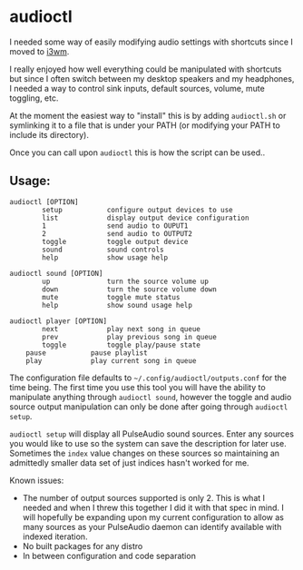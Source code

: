# audioctl

I needed some way of easily modifying audio settings with shortcuts since I moved to [i3wm](https://github.com/i3/i3).

I really enjoyed how well everything could be manipulated with shortcuts but since I often switch between my desktop speakers and my headphones, I needed a way to control sink inputs, default sources, volume, mute toggling, etc. 

At the moment the easiest way to "install" this is by adding `audioctl.sh` or symlinking it to a file that is under your PATH (or modifying your PATH to include its directory). 

Once you can call upon `audioctl` this is how the script can be used..

## Usage: 

```
audioctl [OPTION]
		setup           configure output devices to use
		list            display output device configuration
		1               send audio to OUPUT1
		2               send audio to OUTPUT2
		toggle          toggle output device
		sound           sound controls
		help            show usage help

audioctl sound [OPTION]
		up              turn the source volume up
		down            turn the source volume down
		mute            toggle mute status
		help            show sound usage help

audioctl player [OPTION]
		next            play next song in queue
		prev            play previous song in queue
		toggle          toggle play/pause state
    pause           pause playlist
    play            play current song in queue
```
	

The configuration file defaults to `~/.config/audioctl/outputs.conf` for the time being. The first time you use this tool you will have the ability to manipulate anything through `audioctl sound`, however the toggle and audio source output manipulation can only be done after going through `audioctl setup`. 

`audioctl setup` will display all PulseAudio sound sources. Enter any sources you would like to use so the system can save the description for later use. Sometimes the `index` value changes on these sources so maintaining an admittedly smaller data set of just indices hasn't worked for me. 

Known issues: 

* The number of output sources supported is only 2. This is what I needed and when I threw this together I did it with that spec in mind. I will hopefully be expanding upon my current configuration to allow as many sources as your PulseAudio daemon can identify available with indexed iteration. 
* No built packages for any distro
* In between configuration and code separation






